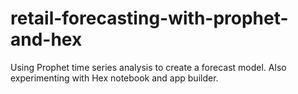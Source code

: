 # retail-forecasting-with-prophet-and-hex
Using Prophet time series analysis to create a forecast model. Also experimenting with Hex notebook and app builder.  
